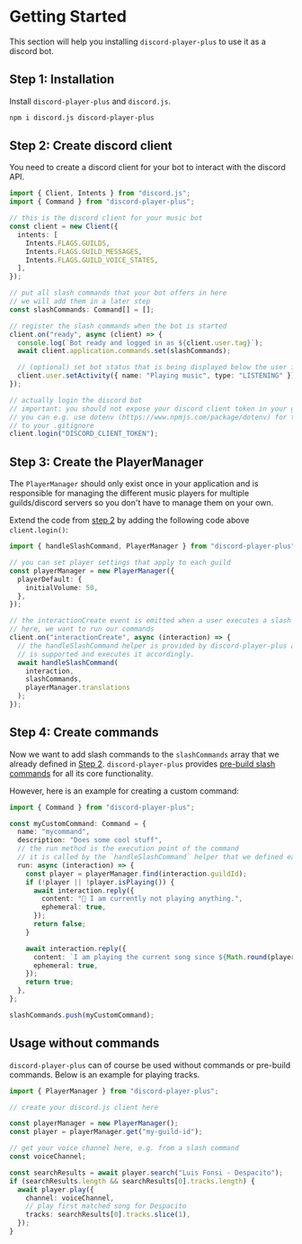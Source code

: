 # Getting Started

This section will help you installing `discord-player-plus` to use it as a discord bot.

## Step 1: Installation

Install `discord-player-plus` and `discord.js`.

```bash
npm i discord.js discord-player-plus
```

## Step 2: Create discord client

You need to create a discord client for your bot to interact with the discord API.

```ts
import { Client, Intents } from "discord.js";
import { Command } from "discord-player-plus";

// this is the discord client for your music bot
const client = new Client({
  intents: [
    Intents.FLAGS.GUILDS,
    Intents.FLAGS.GUILD_MESSAGES,
    Intents.FLAGS.GUILD_VOICE_STATES,
  ],
});

// put all slash commands that your bot offers in here
// we will add them in a later step
const slashCommands: Command[] = [];

// register the slash commands when the bot is started
client.on("ready", async (client) => {
  console.log(`Bot ready and logged in as ${client.user.tag}`);
  await client.application.commands.set(slashCommands);

  // (optional) set bot status that is being displayed below the user in discord on the right
  client.user.setActivity({ name: "Playing music", type: "LISTENING" });
});

// actually login the discord bot
// important: you should not expose your discord client token in your git repository.
// you can e.g. use dotenv (https://www.npmjs.com/package/dotenv) for this and add the .env file
// to your .gitignore
client.login("DISCORD_CLIENT_TOKEN");
```

## Step 3: Create the PlayerManager

The `PlayerManager` should only exist once in your application and is responsible for managing the different music players for multiple guilds/discord servers so you don't have to manage them on your own.

Extend the code from [step 2](#step-2-create-discord-client) by adding the following code above `client.login()`:

```ts
import { handleSlashCommand, PlayerManager } from "discord-player-plus";

// you can set player settings that apply to each guild
const playerManager = new PlayerManager({
  playerDefault: {
    initialVolume: 50,
  },
});

// the interactionCreate event is emitted when a user executes a slash command
// here, we want to run our commands
client.on("interactionCreate", async (interaction) => {
  // the handleSlashCommand helper is provided by discord-player-plus and checks if the given slash command
  // is supported and executes it accordingly.
  await handleSlashCommand(
    interaction,
    slashCommands,
    playerManager.translations
  );
});
```

## Step 4: Create commands

Now we want to add slash commands to the `slashCommands` array that we already defined in [Step 2](#step-2-create-discord-client). `discord-player-plus` provides [pre-build slash commands](/guide/commands) for all its core functionality.

However, here is an example for creating a custom command:

```ts
import { Command } from "discord-player-plus";

const myCustomCommand: Command = {
  name: "mycommand",
  description: "Does some cool stuff",
  // the run method is the execution point of the command
  // it is called by the `handleSlashCommand` helper that we defined earlier
  run: async (interaction) => {
    const player = playerManager.find(interaction.guildId);
    if (!player || !player.isPlaying()) {
      await interaction.reply({
        content: "🤖 I am currently not playing anything.",
        ephemeral: true,
      });
      return false;
    }

    await interaction.reply({
      content: `I am playing the current song since ${Math.round(player.getPlaybackDuration() / 1000)} seconds`
      ephemeral: true,
    });
    return true;
  },
};

slashCommands.push(myCustomCommand);
```

## Usage without commands

`discord-player-plus` can of course be used without commands or pre-build commands. Below is an example for playing tracks.

```ts
import { PlayerManager } from "discord-player-plus";

// create your discord.js client here

const playerManager = new PlayerManager();
const player = playerManager.get("my-guild-id");

// get your voice channel here, e.g. from a slash command
const voiceChannel;

const searchResults = await player.search("Luis Fonsi - Despacito");
if (searchResults.length && searchResults[0].tracks.length) {
  await player.play({
    channel: voiceChannel,
    // play first matched song for Despacito
    tracks: searchResults[0].tracks.slice(1),
  });
}
```
